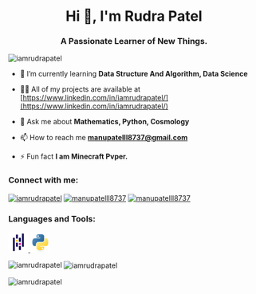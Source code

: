 <h1 align="center">Hi 👋, I'm Rudra Patel</h1>
<h3 align="center">A Passionate Learner of New Things.</h3>

<p align="left"> <img src="https://komarev.com/ghpvc/?username=iamrudrapatel&label=Profile%20views&color=0e75b6&style=flat" alt="iamrudrapatel" /> </p>

- 🌱 I’m currently learning **Data Structure And Algorithm, Data Science**

- 👨‍💻 All of my projects are available at [https://www.linkedin.com/in/iamrudrapatel/](https://www.linkedin.com/in/iamrudrapatel/)

- 💬 Ask me about **Mathematics, Python, Cosmology**

- 📫 How to reach me **manupatelll8737@gmail.com**

- ⚡ Fun fact **I am Minecraft Pvper.**

<h3 align="left">Connect with me:</h3>
<p align="left">
<a href="https://linkedin.com/in/iamrudrapatel" target="blank"><img align="center" src="https://raw.githubusercontent.com/rahuldkjain/github-profile-readme-generator/master/src/images/icons/Social/linked-in-alt.svg" alt="iamrudrapatel" height="30" width="40" /></a>
<a href="https://www.hackerrank.com/manupatelll8737" target="blank"><img align="center" src="https://raw.githubusercontent.com/rahuldkjain/github-profile-readme-generator/master/src/images/icons/Social/hackerrank.svg" alt="manupatelll8737" height="30" width="40" /></a>
<a href="https://www.leetcode.com/manupatelll8737" target="blank"><img align="center" src="https://raw.githubusercontent.com/rahuldkjain/github-profile-readme-generator/master/src/images/icons/Social/leet-code.svg" alt="manupatelll8737" height="30" width="40" /></a>
</p>

<h3 align="left">Languages and Tools:</h3>
<p align="left"> <a href="https://pandas.pydata.org/" target="_blank" rel="noreferrer"> <img src="https://raw.githubusercontent.com/devicons/devicon/2ae2a900d2f041da66e950e4d48052658d850630/icons/pandas/pandas-original.svg" alt="pandas" width="40" height="40"/> </a> <a href="https://www.python.org" target="_blank" rel="noreferrer"> <img src="https://raw.githubusercontent.com/devicons/devicon/master/icons/python/python-original.svg" alt="python" width="40" height="40"/> </a> </p>

<p><img align="left" src="https://github-readme-stats.vercel.app/api/top-langs?username=iamrudrapatel&show_icons=true&locale=en&layout=compact" alt="iamrudrapatel" /></p>

<p>&nbsp;<img align="center" src="https://github-readme-stats.vercel.app/api?username=iamrudrapatel&show_icons=true&locale=en" alt="iamrudrapatel" /></p>

<p><img align="center" src="https://github-readme-streak-stats.herokuapp.com/?user=iamrudrapatel&" alt="iamrudrapatel" /></p>
